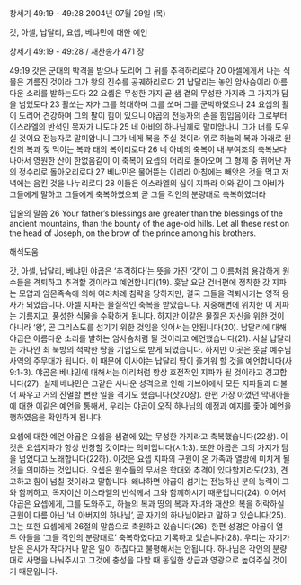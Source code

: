 창세기 49:19 - 49:28 
2004년 07월 29일 (목)

갓, 아셀, 납달리, 요셉, 베냐민에 대한 예언



창세기 49:19 - 49:28 / 새찬송가 471 장


49:19 갓은 군대의 박격을 받으나 도리어 그 뒤를 추격하리로다 20 아셀에게서 나는 식물은 기름진 것이라 그가 왕의 진수를 공궤하리로다 21 납달리는 놓인 암사슴이라 아름다운 소리를 발하는도다 22 요셉은 무성한 가지 곧 샘 곁의 무성한 가지라 그 가지가 담을 넘었도다 23 활쏘는 자가 그를 학대하며 그를 쏘며 그를 군박하였으나 24 요셉의 활이 도리어 견강하며 그의 팔이 힘이 있으니 야곱의 전능자의 손을 힘입음이라 그로부터 이스라엘의 반석인 목자가 나도다 25 네 아비의 하나님께로 말미암나니 그가 너를 도우실 것이요 전능자로 말미암나니 그가 네게 복을 주실 것이라 위로 하늘의 복과 아래로 원천의 복과 젖 먹이는 복과 태의 복이리로다 26 네 아비의 축복이 내 부여조의 축복보다 나아서 영원한 산이 한없음같이 이 축복이 요셉의 머리로 돌아오며 그 형제 중 뛰어난 자의 정수리로 돌아오리로다 27 베냐민은 물어뜯는 이리라 아침에는 빼앗은 것을 먹고 저녁에는 움킨 것을 나누리로다 28 이들은 이스라엘의 십이 지파라 이와 같이 그 아비가 그들에게 말하고 그들에게 축복하였으되 곧 그들 각인의 분량대로 축복하였더라 

입술의 말씀 
26 Your father’s blessings are greater than the blessings of the ancient mountains, than the bounty of the age-old hills. Let all these rest on the head of Joseph, on the brow of the prince among his brothers.

해석도움





갓, 아셀, 납달리, 베냐민 
야곱은 ‘추격하다’는 뜻을 가진 ‘갓’이 그 이름처럼 용감하게 원수들을 격퇴하고 추격할 것이라고 예언합니다(19). 훗날 요단 건너편에 정착한 갓 지파는 모압과 암몬족속에 의해 여러차례 침략을 당하지만, 결국 그들을 격퇴시키는 영적 용사가 되었습니다. 아셀 지파는 물질적인 축복을 받았습니다. 지중해변에 위치한 이 지파는 기름지고, 풍성한 식물을 수확하게 됩니다. 하지만 이같은 물질은 자신을 위한 것이 아니라 ‘왕’, 곧 그리스도를 섬기기 위한 것임을 잊어서는 안됩니다(20). 납달리에 대해 야곱은 아름다운 소리를 발하는 암사슴처럼 될 것이라고 예언했습니다(21). 사실 납달리는 가나안 최 북방의 척박한 땅을 기업으로 받게 되었습니다. 하지만 이곳은 훗날 예수님 사역의 주무대가 됩니다. 이 때문에 이사야는 납달리 땅이 즐거워 할 것을 예언합니다(사9:1-3). 야곱은 베냐민에 대해서는 이리처럼 항상 호전적인 지파가 될 것이라고 경고합니다(27). 실제 베냐민은 그같은 사나운 성격으로 인해 기브아에서 모든 지파들과 더불어 싸우고 거의 진멸할 뻔한 일을 겪기도 했습니다(삿20장). 한편 가장 아꼈던 막내아들에 대한 이같은 예언을 통해서, 우리는 야곱이 오직 하나님의 예정과 예지를 좇아 예언을 행하였음을 확인하게 됩니다. 

요셉에 대한 예언 
야곱은 요셉을 샘곁에 있는 무성한 가지라고 축복했습니다(22상). 이것은 요셉지파가 항상 번창할 것이라는 의미입니다(시1:3). 또한 야곱은 그의 가지가 담을 넘었다고 노래합니다(22하). 이것은 요셉 지파의 구원이 온 가족과 열방에 미치게 될 것을 의미하는 것입니다. 요셉은 원수들의 무서운 학대와 추격이 있다할지라도(23), 견고하고 힘이 넘칠 것이라고 말합니다. 왜냐하면 야곱이 섬기는 전능하신 분의 능력이 그와 함께하고, 목자이신 이스라엘의 반석께서 그와 함께하시기 때문입니다(24). 이어서 야곱은 요셉에게, 그를 도와주고, 하늘의 복과 땅의 복과 자녀와 재산의 복을 허락하실 근원이 다름 아닌 ‘네 아버지의 하나님’, 곧 자기의 하나님이라고 말하고 있습니다(25). 그는 또한 요셉에게 26절의 말씀으로 축원하고 있습니다(26). 한편 성경은 야곱이 열 두 아들을 ‘그들 각인의 분량대로’ 축복하였다고 기록하고 있습니다(28). 우리는 자기가 받은 은사가 작다거나 맡은 일이 하찮다고 불평해서는 안됩니다. 하나님은 각인의 분량대로 사명을 나눠주시고 그것에 충성을 다할 때 동일한 상급과 영광으로 높여주실 것이기 때문입니다.